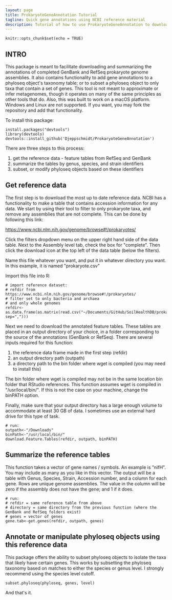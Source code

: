 ```yaml
---
layout: page
title: ProkaryoteGeneAnnotation Tutorial
tagline: Quick gene annotations using NCBI reference material
description: Tutorial of how to use ProkaryoteGeneAnnotation to download and compile a reference dataset for predicting genes associated with 16S amplicon data.
---
```


```{r setup, include=FALSE}
knitr::opts_chunk$set(echo = TRUE)
```

## INTRO

This package is meant to facilitate downloading and summarizing the annotations of completed GenBank and RefSeq prokaryote genome assemblies. It also contains functionality to add gene annotations to a phyloseq object's taxonomy table; or to subset a phyloseq object to only taxa that contain a set of genes. This tool is not meant to approximate or infer metagenomes, though it operates on many of the same principles as other tools that do. Also, this was built to work on a macOS platform. Windows and Linux are not supported. If you want, you may fork the repository and add that functionality.

To install this package:
```{r, eval=FALSE}
install.packages("devtools")
library(devtools)
devtools::install_github('Djeppschmidt/ProkaryoteGeneAnnotation')
```

There are three steps to this process:
1) get the reference data - feature tables from RefSeq and GenBank
2) summarize the tables by genus, species, and strain identifiers
3) subset, or modify phyloseq objects based on these identifiers

## Get reference data

The first step is to download the most up to date reference data. NCBI has a functionality to make a table that contains accession information for any data. We start by using their tool to filter to only prokaryote taxa, and remove any assemblies that are not complete. This can be done by following this link:

https://www.ncbi.nlm.nih.gov/genome/browse#!/prokaryotes/

Click the filters dropdown menu on the upper right hand side of the data table. Next to the Assembly level tab, check the box for "complete". Then click the download icon at the top left of the data table (below the filters).

Name this file whatever you want, and put it in whatever directory you want. In this example, it is named "prokaryote.csv"

Import this file into R:
```{r, eval=FALSE}
# import reference dataset:
# refdir from https://www.ncbi.nlm.nih.gov/genome/browse#!/prokaryotes/
# filter set to only bacteria and archaea
# and only whole genomes
refdir<-as.data.frame(as.matrix(read.csv("~/Documents/GitHub/SoilHealthDB/prokaryotes.csv", sep=",")))
```

Next we need to download the annotated feature tables. These tables are placed in an output directory of your choice, in a folder corresponding to the source of the annotations (GenBank or RefSeq). There are several inputs required for this function:

1) the reference data frame made in the first step (refdir)
2) an output directory path (outpath)
3) a directory path to the bin folder where wget is compiled (you may need to install this)

The bin folder where wget is compiled may not be in the same location bin folder that RStudio references. This function assumes wget is compiled in "/usr/local/bin/". If this is not the case on your machine, change the binPATH option.

Finally, make sure that your output directory has a large enough volume to accommodate at least 30 GB of data. I sometimes use an external hard drive for this type of task. 
```{r, eval=FALSE}
# run:
outpath<-"/Downloads"
binPath<-"/usr/local/bin/"
download.Feature.Tables(refdir, outpath, binPATH)
```

## Summarize the reference tables

This function takes a vector of gene names / symbols. An example is "nifH". You may include as many as you like in this vector. The output will be a table with Genus, Species, Strain, Accession number, and a column for each gene. Rows are unique genome assemblies. The value in the column will be zero if the assembly does not have the gene; and 1 if it does.

```{r, eval=FALSE}
# run:
# refdir = same reference table from above
# directory = same directory from the previous function (where the GenBank and RefSeq folders exist)
# genes = vector of genes
gene.tab<-get.genes(refdir, outpath, genes)
```


## Annotate or manipulate phyloseq objects using this reference data

This package offers the ability to subset phyloseq objects to isolate the taxa that likely have certain genes. This works by subsetting the phyloseq taxonomy based on matches to either the species or genus level. I strongly recommend using the species level cutoff.

```{r, eval=FALSE}
subset.phyloseq(phyloseq, genes, level)
```

And that's it.
